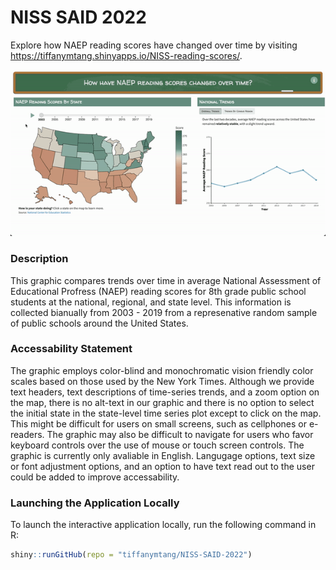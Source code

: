 # NISS SAID 2022

Explore how NAEP reading scores have changed over time by visiting https://tiffanymtang.shinyapps.io/NISS-reading-scores/.

![](./figures/NISS-reading-scores.gif)

### Description 

This graphic compares trends over time in average National Assessment of Educational Profress (NAEP) reading scores for 8th grade public school students at the national, regional, and state level. This information is collected bianually from 2003 - 2019 from a represenative random sample of public schools around the United States. 

### Accessability Statement

The graphic employs color-blind and monochromatic vision friendly color scales based on those used by the New York Times. Although we provide text headers, text descriptions of time-series trends, and a zoom option on the map, there is no alt-text in our graphic and there is no option to select the initial state in the state-level time series plot except to click on the map. This might be difficult for users on small screens, such as cellphones or e-readers. The graphic may also be difficult to navigate for users who favor keyboard controls over the use of mouse or touch screen controls. The graphic is currently only avaliable in English. Langugage options, text size or font adjustment options, and an option to have text read out to the user could be added to improve accessability. 

### Launching the Application Locally

To launch the interactive application locally, run the following command in R:

```R
shiny::runGitHub(repo = "tiffanymtang/NISS-SAID-2022")
```